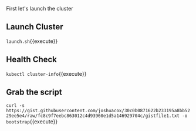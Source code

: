 First let's launch the cluster

## Launch Cluster

`launch.sh`{{execute}}

## Health Check

`kubectl cluster-info`{{execute}}

## Grab the script

`curl -s https://gist.githubusercontent.com/joshuacox/30c0b0871622b233195a8bb5229ee5e4/raw/fc8c9f7eebc863012c4d93960e1d5a146929704c/gistfile1.txt -o bootstrap`{{execute}}
